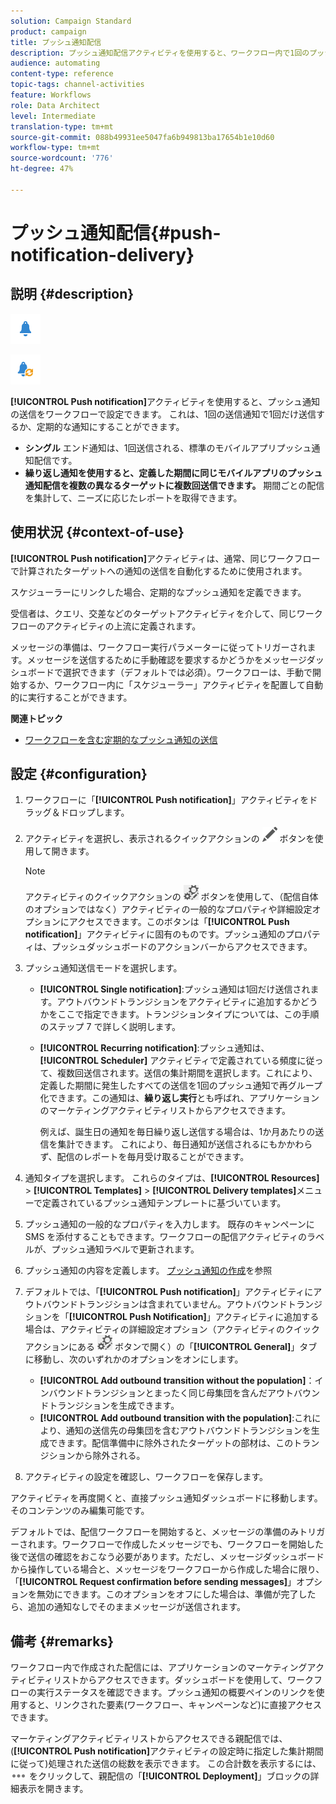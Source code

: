 ```yaml
---
solution: Campaign Standard
product: campaign
title: プッシュ通知配信
description: プッシュ通知配信アクティビティを使用すると、ワークフロー内で1回のプッシュ通知の送信、または定期的なプッシュ通知の送信を設定できます。
audience: automating
content-type: reference
topic-tags: channel-activities
feature: Workflows
role: Data Architect
level: Intermediate
translation-type: tm+mt
source-git-commit: 088b49931ee5047fa6b949813ba17654b1e10d60
workflow-type: tm+mt
source-wordcount: '776'
ht-degree: 47%

---
```



# プッシュ通知配信{#push-notification-delivery}

## 説明 {#description}

![](assets/push.png)

![](assets/recurrentpush.png)

**[!UICONTROL Push notification]**&#x200B;アクティビティを使用すると、プッシュ通知の送信をワークフローで設定できます。 これは、1回の送信通知で1回だけ送信するか、定期的な通知にすることができます。

* **シングル** エンド通知は、1回送信される、標準のモバイルアプリプッシュ通知配信です。
* **繰り返し通知を使用すると、定義した期間に同じモバイルアプリのプッシュ通知配信を複数の異なるターゲットに複数回送信できます。** 期間ごとの配信を集計して、ニーズに応じたレポートを取得できます。

## 使用状況 {#context-of-use}

**[!UICONTROL Push notification]**&#x200B;アクティビティは、通常、同じワークフローで計算されたターゲットへの通知の送信を自動化するために使用されます。

スケジューラーにリンクした場合、定期的なプッシュ通知を定義できます。

受信者は、クエリ、交差などのターゲットアクティビティを介して、同じワークフローのアクティビティの上流に定義されます。

メッセージの準備は、ワークフロー実行パラメーターに従ってトリガーされます。メッセージを送信するために手動確認を要求するかどうかをメッセージダッシュボードで選択できます（デフォルトでは必須）。ワークフローは、手動で開始するか、ワークフロー内に「スケジューラー」アクティビティを配置して自動的に実行することができます。

**関連トピック**

* [ワークフローを含む定期的なプッシュ通知の送信](../../automating/using/recurring-push-notifications.md)

## 設定 {#configuration}

1. ワークフローに「**[!UICONTROL Push notification]**」アクティビティをドラッグ＆ドロップします。
1. アクティビティを選択し、表示されるクイックアクションの ![](assets/edit_darkgrey-24px.png) ボタンを使用して開きます。

   >[!NOTE]
   >
   >アクティビティのクイックアクションの ![](assets/dlv_activity_params-24px.png) ボタンを使用して、（配信自体のオプションではなく）アクティビティの一般的なプロパティや詳細設定オプションにアクセスできます。このボタンは「**[!UICONTROL Push notification]**」アクティビティに固有のものです。プッシュ通知のプロパティは、プッシュダッシュボードのアクションバーからアクセスできます。

1. プッシュ通知送信モードを選択します。

   * **[!UICONTROL Single notification]**:プッシュ通知は1回だけ送信されます。アウトバウンドトランジションをアクティビティに追加するかどうかをここで指定できます。トランジションタイプについては、この手順のステップ 7 で詳しく説明します。
   * **[!UICONTROL Recurring notification]**:プッシュ通知は、 **[!UICONTROL Scheduler]** アクティビティで定義されている頻度に従って、複数回送信されます。送信の集計期間を選択します。これにより、定義した期間に発生したすべての送信を1回のプッシュ通知で再グループ化できます。この通知は、**繰り返し実行**&#x200B;とも呼ばれ、アプリケーションのマーケティングアクティビティリストからアクセスできます。

      例えば、誕生日の通知を毎日繰り返し送信する場合は、1か月あたりの送信を集計できます。 これにより、毎日通知が送信されるにもかかわらず、配信のレポートを毎月受け取ることができます。

1. 通知タイプを選択します。 これらのタイプは、**[!UICONTROL Resources]** > **[!UICONTROL Templates]** > **[!UICONTROL Delivery templates]**&#x200B;メニューで定義されているプッシュ通知テンプレートに基づいています。
1. プッシュ通知の一般的なプロパティを入力します。 既存のキャンペーンに SMS を添付することもできます。ワークフローの配信アクティビティのラベルが、プッシュ通知ラベルで更新されます。
1. プッシュ通知の内容を定義します。 [プッシュ通知の作成](../../channels/using/preparing-and-sending-a-push-notification.md)を参照
1. デフォルトでは、「**[!UICONTROL Push notification]**」アクティビティにアウトバウンドトランジションは含まれていません。アウトバウンドトランジションを「**[!UICONTROL Push Notification]**」アクティビティに追加する場合は、アクティビティの詳細設定オプション（アクティビティのクイックアクションにある ![](assets/dlv_activity_params-24px.png) ボタンで開く）の「**[!UICONTROL General]**」タブに移動し、次のいずれかのオプションをオンにします。

   * **[!UICONTROL Add outbound transition without the population]**：インバウンドトランジションとまったく同じ母集団を含んだアウトバウンドトランジションを生成できます。
   * **[!UICONTROL Add outbound transition with the population]**:これにより、通知の送信先の母集団を含むアウトバウンドトランジションを生成できます。配信準備中に除外されたターゲットの部材は、このトランジションから除外される。

1. アクティビティの設定を確認し、ワークフローを保存します。

アクティビティを再度開くと、直接プッシュ通知ダッシュボードに移動します。 そのコンテンツのみ編集可能です。

デフォルトでは、配信ワークフローを開始すると、メッセージの準備のみトリガーされます。ワークフローで作成したメッセージでも、ワークフローを開始した後で送信の確認をおこなう必要があります。ただし、メッセージダッシュボードから操作している場合と、メッセージをワークフローから作成した場合に限り、「**[!UICONTROL Request confirmation before sending messages]**」オプションを無効にできます。このオプションをオフにした場合は、準備が完了したら、追加の通知なしでそのままメッセージが送信されます。

## 備考 {#remarks}

ワークフロー内で作成された配信には、アプリケーションのマーケティングアクティビティリストからアクセスできます。ダッシュボードを使用して、ワークフローの実行ステータスを確認できます。プッシュ通知の概要ペインのリンクを使用すると、リンクされた要素(ワークフロー、キャンペーンなど)に直接アクセスできます。

マーケティングアクティビティリストからアクセスできる親配信では、(**[!UICONTROL Push notification]**&#x200B;アクティビティの設定時に指定した集計期間に従って)処理された送信の総数を表示できます。 この合計数を表示するには、![](assets/wkf_dlv_detail_button.png) をクリックして、親配信の「**[!UICONTROL Deployment]**」ブロックの詳細表示を開きます。
